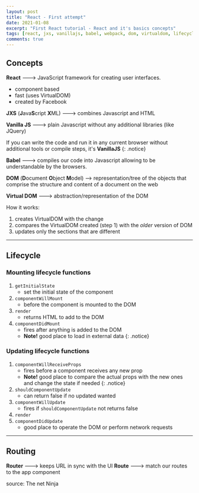 ```yaml
---
layout: post
title: "React - First attempt"
date: 2021-01-08
excerpt: "First React tutorial - React and it's basics concepts"
tags: [react, jxs, vanillajs, babel, webpack, dom, virtualdom, lifecycle]
comments: true
---
```


## Concepts

**React** ---> JavaScript framework for creating user interfaces.

* component based
* fast (uses VirtualDOM)
* created by Facebook


**JXS** (**J**ava**S**cript **X**ML) ---> combines Javascript and HTML

**Vanilla JS** ---> plain Javascript without any additional libraries (like JQuery)

If you can write the code and run it in any current browser without additional tools or compile steps, it's **VanillaJS**
{: .notice}

**Babel** ---> compiles our code into Javascript allowing to be understandable by the browsers.

**DOM** (**D**ocument **O**bject **M**odel) --> representation/tree of the objects that comprise the structure and content of a document on the web

**Virtual DOM** ---> abstraction/representation of the DOM

How it works:
1. creates VirtualDOM with the change
2. compares the VirtualDOM created (step 1) with the *older* version of DOM
3. updates only the sections that are different

***

## Lifecycle

### Mounting lifecycle functions

1. `getInitialState`
    * set the initial state of the component
2. `componentWillMount`
    * before the component is mounted to the DOM
3. `render`
    * returns HTML to add to the DOM
4. `componentDidMount`
    * fires after anything is added to the DOM
    * **Note!** good place to load in external data
      {: .notice}

### Updating lifecycle functions

1. `componentWillReceiveProps`
    * fires before a component receives any new prop
    *  **Note!** good place to compare the actual props with the new ones and change the state if needed {: .notice}
2. `shouldComponentUpdate`
    * can return false if no updated wanted
3. `componentWillUpdate`
    * fires if `shouldComponentUpdate` not returns false
4. `render`
5. `componentDidUpdate`
   * good place to operate the DOM or perform network requests
    
***

## Routing

**Router** ---> keeps URL in sync with the UI
**Route** ---> match our routes to the app component


    

source: The net Ninja
